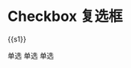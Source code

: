 # Checkbox 复选框

<!-- start -->

<div class="code">
  <p>{{s1}}</p>
  <m-checkbox-group v-model="s1">
    <m-checkbox value="1">单选</m-checkbox>
    <m-checkbox value="2">单选</m-checkbox>
    <m-checkbox value="3">单选</m-checkbox>
  </m-checkbox-group>
</div>

<!-- end -->

<script>
  var previews = document.querySelectorAll('.code')
  for (var i = 0; i < previews.length; i++) {
    new Vue({
      el: previews[i],
      data () {
        return {
          s1: ['1', '3']
        }
      }
    })
  }
</script>